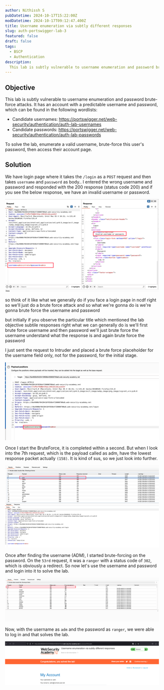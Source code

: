 ```yaml
---
author: Nithissh S
pubDatetime: 2024-10-17T15:22:00Z
modDatetime: 2024-10-17T09:12:47.400Z
title: Username enumeration via subtly different responses
slug: auth-portswigger-lab-3
featured: false
draft: false
tags:
  - BSCP
  - Authentication
description:
  This lab is subtly vulnerable to username enumeration and password brute-force attacks. It has an account with a predictable username and password, which can be found in the following wordlists
---
```


## Objective 

This lab is subtly vulnerable to username enumeration and password brute-force attacks. It has an account with a predictable username and password, which can be found in the following wordlists:

- Candidate usernames: https://portswigger.net/web-security/authentication/auth-lab-usernames
- Candidate passwords: https://portswigger.net/web-security/authentication/auth-lab-passwords

To solve the lab, enumerate a valid username, brute-force this user's password, then access their account page. 

## Solution 

We have login page where it takes the `/login` as a `POST` request and then takes `username` and `password` as body.. I entered the wrong username and password and responded with the 200 response (status code 200) and if you see the below response, we have an invalid username or password. 

![](../../assets/images/bscp/auth/auth-10.png)

so think of it like what we generally do if you face a login page in ncdf right so we'll just do a brute force attack and so what we're gonna do is we're gonna brute force the username and password 

but initially if you observe the particular title which mentioned the lab objective subtile responses right what we can generally do is we'll first brute force username and then password we'll just brute force the username understand what the response is and again brute force the password

I just sent the request to Intruder and placed a brute force placeholder for the username field only, not for the password, for the initial stage. 

![](../../assets/images/bscp/auth/auth-11.png)

Once I start the BruteForce, it is completed within a second. But when I look into the 7th request, which is the payload called as adm, have the lowest response packet actually `(158)`. It is kind of sus, so we just look into further. 

![](../../assets/images/bscp/auth/auth-12.png)

Once after finding the username (ADM), I started brute-forcing on the password. On the `53rd` request, it was a `ranger` with a status code of `302`, which is obviously a redirect. So now let's use the username and password and login into it to solve the lab.  

![](../../assets/images/bscp/auth/auth-13.png)

Now, with the username as `adm` and the password as `ranger`, we were able to log in and that solves the lab. 

![](../../assets/images/bscp/auth/auth-14.png)